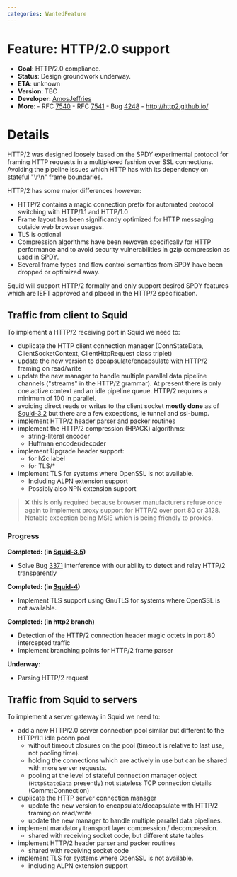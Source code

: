 ```yaml
---
categories: WantedFeature
---
```

# Feature: HTTP/2.0 support

- **Goal**: HTTP/2.0 compliance.
- **Status**: Design groundwork underway.
- **ETA**: unknown
- **Version**: TBC
- **Developer**:
    [AmosJeffries](/AmosJeffries)
- **More**:
      - RFC [7540](https://tools.ietf.org/rfc/rfc7540)
      - RFC [7541](https://tools.ietf.org/rfc/rfc7541)
      - Bug [4248](https://bugs.squid-cache.org/show_bug.cgi?id=4248)
      - <http://http2.github.io/>

# Details

HTTP/2 was designed loosely based on the SPDY experimental protocol for
framing HTTP requests in a multiplexed fashion over SSL connections.
Avoiding the pipeline issues which HTTP has with its dependency on
stateful "\\r\\n" frame boundaries.

HTTP/2 has some major differences however:
- HTTP/2 contains a magic connection prefix for automated protocol
    switching with HTTP/1.1 and HTTP/1.0
- Frame layout has been significantly optimized for HTTP messaging
    outside web browser usages.
- TLS is optional
- Compression algorithms have been rewoven specifically for HTTP
    performance and to avoid security vulnerabilities in gzip
    compression as used in SPDY.
- Several frame types and flow control semantics from SPDY have been
    dropped or optimized away.

Squid will support HTTP/2 formally and only support desired SPDY
features which are IEFT approved and placed in the HTTP/2 specification.

## Traffic from client to Squid

To implement a HTTP/2 receiving port in Squid we need to:
- duplicate the HTTP client connection manager (ConnStateData,
    ClientSocketContext, ClientHttpRequest class triplet)
- update the new version to decapsulate/encapsulate with HTTP/2
    framing on read/write
- update the new manager to handle multiple parallel data pipeline
    channels ("streams" in the HTTP/2 grammar). At present there is
    only one active context and an idle pipeline queue. HTTP/2
    requires a minimum of 100 in parallel.
- avoiding direct reads or writes to the client socket
    **mostly done** as of [Squid-3.2](/Releases/Squid-3.2)
    but there are a few exceptions, ie tunnel and ssl-bump.
- implement HTTP/2 header parser and packer routines
- implement the HTTP/2 compression (HPACK) algorithms:
    - string-literal encoder
    - Huffman encoder/decoder
- implement Upgrade header support:
    - for h2c label
    - for TLS/\*
- implement TLS for systems where OpenSSL is not available.
    - Including ALPN extension support
    - Possibly also NPN extension support

> :x:
    this is only required because browser manufacturers refuse once
    again to implement proxy support for HTTP/2 over port 80 or
    3128. Notable exception being MSIE which is being friendly to
    proxies.

### Progress

**Completed: (in [Squid-3.5](/Releases/Squid-3.5))**

- Solve Bug [3371](https://bugs.squid-cache.org/show_bug.cgi?id=3371)
    interference with our ability to detect and relay HTTP/2
    transparently

**Completed: (in [Squid-4](/Releases/Squid-4))**

- Implement TLS support using GnuTLS for systems where OpenSSL is not
    available.

**Completed: (in http2 branch)**

- Detection of the HTTP/2 connection header magic octets in port 80
    intercepted traffic
- Implement branching points for HTTP/2 frame parser

**Underway:**

- Parsing HTTP/2 request

## Traffic from Squid to servers

To implement a server gateway in Squid we need to:

- add a new HTTP/2.0 server connection pool similar but different to
    the HTTP/1.1 idle pconn pool
    - without timeout closures on the pool (timeout is relative to
        last use, not pooling time).
    - holding the connections which are actively in use but can be
        shared with more server requests.
    - pooling at the level of stateful connection manager object
        (`HttpStateData`
        presently) not stateless TCP connection details
        (Comm::Connection)
- duplicate the HTTP server connection manager
    - update the new version to encapsulate/decapsulate with HTTP/2
        framing on read/write
    - update the new manager to handle multiple parallel data
        pipelines.
- implement mandatory transport layer compression / decompression.
    - shared with receiving socket code, but different state tables
- implement HTTP/2 header parser and packer routines
    - shared with receiving socket code
- implement TLS for systems where OpenSSL is not available.
    - including ALPN extension support
